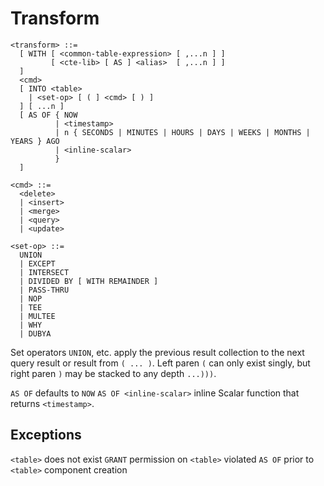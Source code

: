 # Transform
```
<transform> ::=
  [ WITH [ <common-table-expression> [ ,...n ] ]
         [ <cte-lib> [ AS ] <alias>  [ ,...n ] ]
  ]
  <cmd>
  [ INTO <table>
    | <set-op> [ ( ] <cmd> [ ) ]
  ] [ ...n ]
  [ AS OF { NOW
          | <timestamp>
          | n { SECONDS | MINUTES | HOURS | DAYS | WEEKS | MONTHS | YEARS } AGO
          | <inline-scalar>
          }
  ]
```
```
<cmd> ::=
  <delete>
  | <insert>
  | <merge>
  | <query>
  | <update>
```
```
<set-op> ::=
  UNION
  | EXCEPT
  | INTERSECT
  | DIVIDED BY [ WITH REMAINDER ]
  | PASS-THRU
  | NOP
  | TEE
  | MULTEE
  | WHY 
  | DUBYA 
```
Set operators `UNION`, etc. apply the previous result collection to the next query result or result from `( ... )`.
Left paren `(` can only exist singly, but right paren `)` may be stacked to any depth `...)))`.

`AS OF` defaults to `NOW`
`AS OF <inline-scalar>` inline Scalar function that returns `<timestamp>`.

## Exceptions
`<table>` does not exist
`GRANT` permission on `<table>` violated
`AS OF` prior to `<table>` component creation
